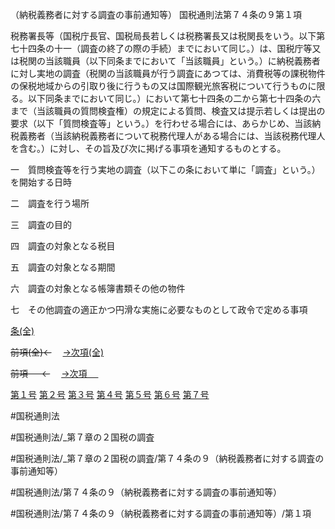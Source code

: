（納税義務者に対する調査の事前通知等）
国税通則法第７４条の９第１項

税務署長等（国税庁長官、国税局長若しくは税務署長又は税関長をいう。以下第七十四条の十一（調査の終了の際の手続）までにおいて同じ。）は、国税庁等又は税関の当該職員（以下同条までにおいて「当該職員」という。）に納税義務者に対し実地の調査（税関の当該職員が行う調査にあつては、消費税等の課税物件の保税地域からの引取り後に行うもの又は国際観光旅客税について行うものに限る。以下同条までにおいて同じ。）において第七十四条の二から第七十四条の六まで（当該職員の質問検査権）の規定による質問、検査又は提示若しくは提出の要求（以下「質問検査等」という。）を行わせる場合には、あらかじめ、当該納税義務者（当該納税義務者について税務代理人がある場合には、当該税務代理人を含む。）に対し、その旨及び次に掲げる事項を通知するものとする。

一　質問検査等を行う実地の調査（以下この条において単に「調査」という。）を開始する日時

二　調査を行う場所

三　調査の目的

四　調査の対象となる税目

五　調査の対象となる期間

六　調査の対象となる帳簿書類その他の物件

七　その他調査の適正かつ円滑な実施に必要なものとして政令で定める事項

[条(全)](国税通則法＿＿＿＿＿第７４条の９_.md)

~~前項(全)←~~　  [→次項(全)](国税通則法＿＿＿＿＿第７４条の９第２項_.md)

~~前項 　 ←~~　  [→次項 　 ](国税通則法＿＿＿＿＿第７４条の９第２項.md)

[第１号](国税通則法＿＿＿＿＿第７４条の９第１項第１号.md)  [第２号](国税通則法＿＿＿＿＿第７４条の９第１項第２号.md)  [第３号](国税通則法＿＿＿＿＿第７４条の９第１項第３号.md)  [第４号](国税通則法＿＿＿＿＿第７４条の９第１項第４号.md)  [第５号](国税通則法＿＿＿＿＿第７４条の９第１項第５号.md)  [第６号](国税通則法＿＿＿＿＿第７４条の９第１項第６号.md)  [第７号](国税通則法＿＿＿＿＿第７４条の９第１項第７号.md)  

#国税通則法

#国税通則法/_第７章の２国税の調査

#国税通則法/_第７章の２国税の調査/第７４条の９（納税義務者に対する調査の事前通知等）

#国税通則法/第７４条の９（納税義務者に対する調査の事前通知等）

#国税通則法/第７４条の９（納税義務者に対する調査の事前通知等）/第１項

